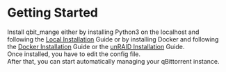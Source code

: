 # Getting Started
Install qbit_mange either by installing Python3 on the localhost and following the [Local Installation](https://github.com/StuffAnThings/qbit_manage/wiki/Installation#local-installations) Guide or by installing Docker and following the [Docker Installation](https://github.com/StuffAnThings/qbit_manage/wiki/Installation#docker-installation) Guide or the [unRAID Installation](https://github.com/StuffAnThings/qbit_manage/wiki/Installation#unraid-installation) Guide.<br>
Once installed, you have to edit the config file.<br>
After that, you can start automatically managing your qBittorrent instance.

